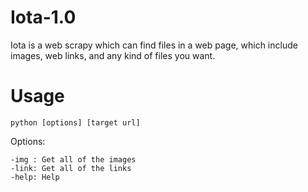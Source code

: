 # Iota-1.0
Iota is a web scrapy which can find files in a web page, which include images, web links, and any kind of files you want.

# Usage
`python [options] [target url]`

 Options:

```
-img : Get all of the images
-link: Get all of the links
-help: Help
```
